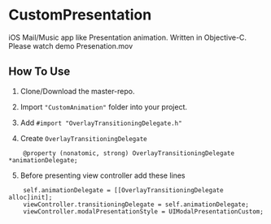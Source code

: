 # CustomPresentation
iOS Mail/Music app like Presentation animation. Written in Objective-C. Please watch demo Presenation.mov


## How To Use

1. Clone/Download the master-repo.

2. Import ```"CustomAnimation"``` folder into your project.

3. Add ```#import "OverlayTransitioningDelegate.h"```

4. Create ```OverlayTransitioningDelegate``` 
```
    @property (nonatomic, strong) OverlayTransitioningDelegate *animationDelegate;
```

5. Before presenting view controller add these lines
```
    self.animationDelegate = [[OverlayTransitioningDelegate alloc]init];
    viewController.transitioningDelegate = self.animationDelegate;
    viewController.modalPresentationStyle = UIModalPresentationCustom;
```

